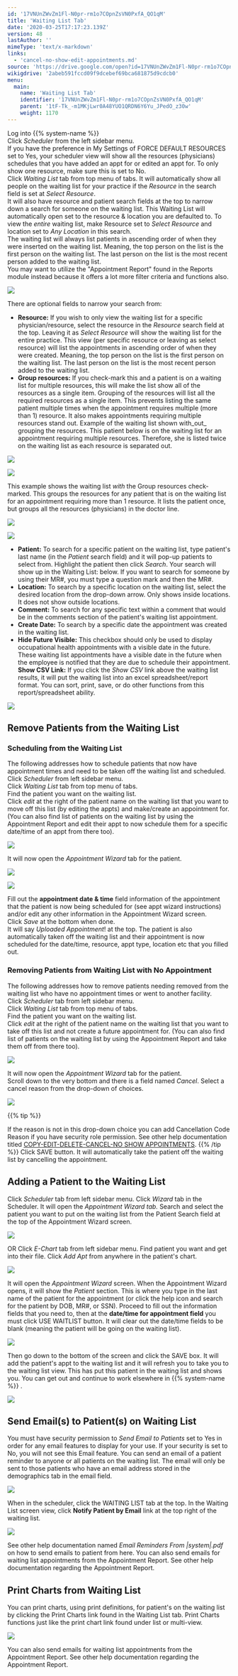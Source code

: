 ```yaml
---
id: '17VNUnZWvZm1Fl-N0pr-rm1o7COpnZsVN0PxfA_QO1qM'
title: 'Waiting List Tab'
date: '2020-03-25T17:17:23.139Z'
version: 48
lastAuthor: ''
mimeType: 'text/x-markdown'
links:
  - 'cancel-no-show-edit-appointments.md'
source: 'https://drive.google.com/open?id=17VNUnZWvZm1Fl-N0pr-rm1o7COpnZsVN0PxfA_QO1qM'
wikigdrive: '2abeb591fccd09f9dcebef69bca681875d9cdcb0'
menu:
  main:
    name: 'Waiting List Tab'
    identifier: '17VNUnZWvZm1Fl-N0pr-rm1o7COpnZsVN0PxfA_QO1qM'
    parent: '1tF-Tk_-m1MKjLwr0A48YUO1QRDN6Y6Yu_JPedO_z30w'
    weight: 1170
---
```

Log into {{% system-name %}}  
Click *Scheduler* from the left sidebar menu.  
If you have the preference in My Settings of FORCE DEFAULT RESOURCES set to Yes, your scheduler view will show all the resources (physicians) schedules that you have added an appt for or edited an appt for. To only show one resource, make sure this is set to No.  
Click *Waiting List* tab from top menu of tabs. It will automatically show all people on the waiting list for your practice if the *Resource* in the search field is set at *Select Resource*.  
It will also have resource and patient search fields at the top to narrow down a search for someone on the waiting list. This Waiting List will automatically open set to the resource & location you are defaulted to. To view the *entire* waiting list, make Resource set to *Select Resource* and location set to *Any Location* in this search.  
The waiting list will always list patients in ascending order of when they were inserted on the waiting list. Meaning, the top person on the list is the first person on the waiting list. The last person on the list is the most recent person added to the waiting list.  
You may want to utilize the "Appointment Report" found in the Reports module instead because it offers a lot more filter criteria and functions also.
  
![](../waiting-list-tab.assets/100000000000037A000001915C29826B8ECCC018.png)  

There are optional fields to narrow your search from:
* <strong>Resource:</strong> If you wish to only view the waiting list for a specific physician/resource, select the resource in the <em>Resource</em> search field at the top. Leaving it as <em>Select Resource</em> will show the waiting list for the entire practice. This view (per specific resource or leaving as select resource) will list the appointments in ascending order of when they were created. Meaning, the top person on the list is the first person on the waiting list. The last person on the list is the most recent person added to the waiting list.
* <strong>Group resources:</strong> If you check-mark this and a patient is on a waiting list for multiple resources, this will make the list show all of the resources as a single item. Grouping of the resources will list all the required resources as a single item. This prevents listing the same patient multiple times when the appointment requires multiple (more than 1) resource. It also makes appointments requiring multiple resources stand out.
Example of the waiting list shown with_out_ grouping the resources. This patient below is on the waiting list for an appointment requiring multiple resources. Therefore, she is listed twice on the waiting list as each resource is separated out.
  
![](../waiting-list-tab.assets/10000000000004870000013AC784F75F4F1E83ED.png)  
  
 ![](../waiting-list-tab.assets/10000000000000890000001BCA0FEFFC561D582E.png)  
  
This example shows the waiting list *with* the Group resources check-marked. This groups the resources for any patient that is on the waiting list for an appointment requiring more than 1 resource. It lists the patient once, but groups all the resources (physicians) in the doctor line.
  
![](../waiting-list-tab.assets/100000000000048400000122E64E72135799F23A.png)  
  
 ![](../waiting-list-tab.assets/10000000000000890000001BBC8FB6B91B7615EB.png)  

* <strong>Patient:</strong> To search for a specific patient on the waiting list, type patient's last name (in the <em>Patient</em> search field) and it will pop-up patients to select from. Highlight the patient then click <em>Search</em>. Your search will show up in the Waiting List: below. If you want to search for someone by using their MR#, you must type a question mark and then the MR#.
* <strong>Location:</strong> To search by a specific location on the waiting list, select the desired location from the drop-down arrow. Only shows inside locations. It does not show outside locations.
* <strong>Comment:</strong> To search for any specific text within a comment that would be in the comments section of the patient's waiting list appointment.
* <strong>Create Date:</strong> To search by a specific date the appointment was created in the waiting list.
* <strong>Hide Future Visible:</strong> This checkbox should only be used to display occupational health appointments with a visible date in the future.  These waiting list appointments have a visible date in the future when the employee is notified that they are due to schedule their appointment.
**Show CSV Link:** If you click the *Show CSV* link above the waiting list results, it will put the waiting list into an excel spreadsheet/report format. You can sort, print, save, or do other functions from this report/spreadsheet ability.
  
![](../waiting-list-tab.assets/10000000000003AF0000006AD9C14F6484A96BFA.png)  

  
## Remove Patients from the Waiting List  

  
### Scheduling from the Waiting List  
  
The following addresses how to schedule patients that now have appointment times and need to be taken off the waiting list and scheduled.  
Click *Scheduler* from left sidebar menu.  
Click *Waiting List* tab from top menu of tabs.  
Find the patient you want on the waiting list.  
Click *edit* at the right of the patient name on the waiting list that you want to move off this list (by editing the appts) and make/create an appointment for. (You can also find list of patients on the waiting list by using the Appointment Report and edit their appt to now schedule them for a specific date/time of an appt from there too).
  
![](../waiting-list-tab.assets/10000201000004CC00000182E00BD05680734654.png)  

It will now open the *Appointment Wizard* tab for the patient.
  
![](../waiting-list-tab.assets/10000201000002BB0000006C16F4CBF7E0958A3A.png)  

  
![](../waiting-list-tab.assets/100002010000038600000208376D2693E78A84E7.png)  

Fill out the **appointment date & time** field information of the appointment that the patient is now being scheduled for (see appt wizard instructions) and/or edit any other information in the Appointment Wizard screen.  
Click *Save* at the bottom when done.  
It will say *Uploaded Appointment*! at the top. The patient is also automatically taken off the waiting list and their appointment is now scheduled for the date/time, resource, appt type, location etc that you filled out.
  
### Removing Patients from Waiting List with No Appointment  
  
The following addresses how to remove patients needing removed from the waiting list who have no appointment times or went to another facility.  
Click *Scheduler* tab from left sidebar menu.  
Click *Waiting List* tab from top menu of tabs.  
Find the patient you want on the waiting list.  
Click *edit* at the right of the patient name on the waiting list that you want to take off this list and not create a future appointment for. (You can also find list of patients on the waiting list by using the Appointment Report and take them off from there too).
  
![](../waiting-list-tab.assets/10000201000004CC00000182E00BD05680734654.png)  

It will now open the *Appointment Wizard* tab for the patient.  
Scroll down to the very bottom and there is a field named *Cancel*. Select a cancel reason from the drop-down of choices.
  
![](../waiting-list-tab.assets/100002010000038600000208D282BD8553A21820.png)  

{{% tip %}}

If the reason is not in this drop-down choice you can add Cancellation Code Reason if you have security role permission. See other help documentation titled [COPY-EDIT-DELETE-CANCEL-NO SHOW APPOINTMENTS](cancel-no-show-edit-appointments.md).
{{% /tip %}}
Click SAVE button. It will automatically take the patient off the waiting list by cancelling the appointment.
  
## Adding a Patient to the Waiting List  

Click *Scheduler* tab from left sidebar menu.
Click *Wizard* tab in the Scheduler.
It will open the *Appointment Wizard tab.*
Search and select the patient you want to put on the waiting list from the Patient Search field at the top of the Appointment Wizard screen.
  
![](../waiting-list-tab.assets/100002010000035B0000011295A9545F8207EFCF.png)  

OR
Click *E-Chart* tab from left sidebar menu.
Find patient you want and get into their file.
Click *Add Apt* from anywhere in the patient's chart.
  
![](../waiting-list-tab.assets/10000201000002DB00000134BD6785C5327B57C4.png)  

It will open the *Appointment Wizard* screen.
When the Appointment Wizard opens, it will show the *Patient* section. This is where you type in the last name of the patient for the appointment (or click the help icon and search for the patient by DOB, MR#, or SSN).
Proceed to fill out the information fields that you need to, then at the **date/time for appointment field** you must click USE WAITLIST button. It will clear out the date/time fields to be blank (meaning the patient will be going on the waiting list).
  
![](../waiting-list-tab.assets/10000201000004E90000025F92D571A8B27874AE.png)  

Then go down to the bottom of the screen and click the SAVE box.
It will add the patient's appt to the waiting list and it will refresh you to take you to the waiting list view. This has put this patient in the waiting list and shows you. You can get out and continue to work elsewhere in {{% system-name %}} .
  
![](../waiting-list-tab.assets/10000201000004CC000001823BB7961CA34F20F0.png)  

  
## Send Email(s) to Patient(s) on Waiting List  

You must have security permission to *Send Email to Patients* set to Yes in order for any email features to display for your use. If your security is set to No, you will not see this Email feature.
You can send an email of a patient reminder to anyone or all patients on the waiting list. The email will only be sent to those patients who have an email address stored in the demographics tab in the email field.
  
![](../waiting-list-tab.assets/1000000000000184000001E082C4E51734378F40.png)  

When in the scheduler, click the WAITING LIST tab at the top.
In the Waiting List screen view, click **Notify Patient by Email** link at the top right of the waiting list.
  
![](../waiting-list-tab.assets/10000000000004E40000018DF9D6A02885A40312.png)  

See other help documentation named *Email Reminders From |system|.pdf* on how to send emails to patient from here. You can also send emails for waiting list appointments from the Appointment Report. See other help documentation regarding the Appointment Report.
  
## Print Charts from Waiting List  

You can print charts, using print definitions, for patient's on the waiting list by clicking the Print Charts link found in the Waiting List tab. Print Charts functions just like the print chart link found under list or multi-view.
  
![](../waiting-list-tab.assets/10000201000004CC000001829DF7DD77AA801E5C.png)  

You can also send emails for waiting list appointments from the Appointment Report. See other help documentation regarding the Appointment Report.
